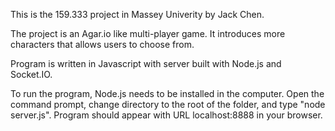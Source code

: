This is the 159.333 project in Massey Univerity by Jack Chen.

The project is an Agar.io like multi-player game. It introduces more characters that allows users
to choose from. 

Program is written in Javascript with server built with Node.js and Socket.IO.

To run the program, Node.js needs to be installed in the computer. Open the command prompt,
change directory to the root of the folder, and type "node server.js". Program should appear with URL
localhost:8888 in your browser.
